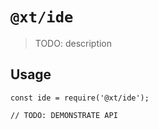 # `@xt/ide`

> TODO: description

## Usage

```
const ide = require('@xt/ide');

// TODO: DEMONSTRATE API
```
